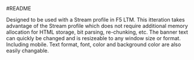 #README



Designed to be used with a Stream profile in F5 LTM.
This itteration takes advantage of the Stream profile which does not require additional memory allocation
for HTML storage, bit parsing, re-chunking, etc.
The banner text can quickly be changed and is resizeable to any window size or format.  Including mobile.
Text format, font, color and background color are also easily changable.
